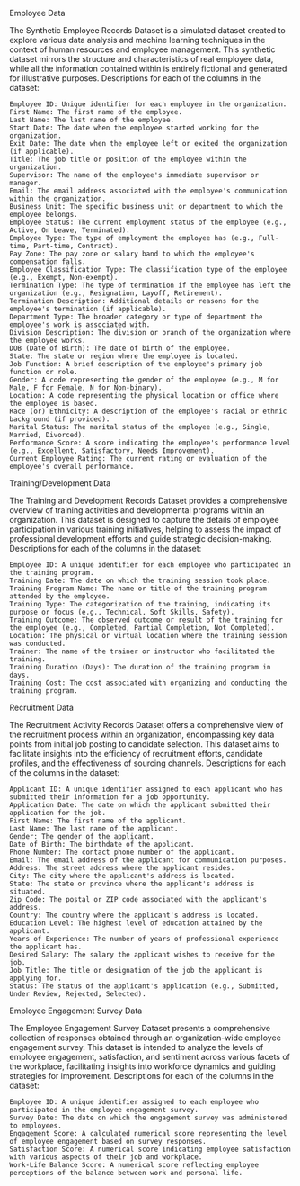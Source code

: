 Employee Data

The Synthetic Employee Records Dataset is a simulated dataset created to explore various data analysis and machine learning techniques in the context of human resources and employee management. This synthetic dataset mirrors the structure and characteristics of real employee data, while all the information contained within is entirely fictional and generated for illustrative purposes.
Descriptions for each of the columns in the dataset:

    Employee ID: Unique identifier for each employee in the organization.
    First Name: The first name of the employee.
    Last Name: The last name of the employee.
    Start Date: The date when the employee started working for the organization.
    Exit Date: The date when the employee left or exited the organization (if applicable).
    Title: The job title or position of the employee within the organization.
    Supervisor: The name of the employee's immediate supervisor or manager.
    Email: The email address associated with the employee's communication within the organization.
    Business Unit: The specific business unit or department to which the employee belongs.
    Employee Status: The current employment status of the employee (e.g., Active, On Leave, Terminated).
    Employee Type: The type of employment the employee has (e.g., Full-time, Part-time, Contract).
    Pay Zone: The pay zone or salary band to which the employee's compensation falls.
    Employee Classification Type: The classification type of the employee (e.g., Exempt, Non-exempt).
    Termination Type: The type of termination if the employee has left the organization (e.g., Resignation, Layoff, Retirement).
    Termination Description: Additional details or reasons for the employee's termination (if applicable).
    Department Type: The broader category or type of department the employee's work is associated with.
    Division Description: The division or branch of the organization where the employee works.
    DOB (Date of Birth): The date of birth of the employee.
    State: The state or region where the employee is located.
    Job Function: A brief description of the employee's primary job function or role.
    Gender: A code representing the gender of the employee (e.g., M for Male, F for Female, N for Non-binary).
    Location: A code representing the physical location or office where the employee is based.
    Race (or) Ethnicity: A description of the employee's racial or ethnic background (if provided).
    Marital Status: The marital status of the employee (e.g., Single, Married, Divorced).
    Performance Score: A score indicating the employee's performance level (e.g., Excellent, Satisfactory, Needs Improvement).
    Current Employee Rating: The current rating or evaluation of the employee's overall performance.

Training/Development Data

The Training and Development Records Dataset provides a comprehensive overview of training activities and developmental programs within an organization. This dataset is designed to capture the details of employee participation in various training initiatives, helping to assess the impact of professional development efforts and guide strategic decision-making.
Descriptions for each of the columns in the dataset:

    Employee ID: A unique identifier for each employee who participated in the training program.
    Training Date: The date on which the training session took place.
    Training Program Name: The name or title of the training program attended by the employee.
    Training Type: The categorization of the training, indicating its purpose or focus (e.g., Technical, Soft Skills, Safety).
    Training Outcome: The observed outcome or result of the training for the employee (e.g., Completed, Partial Completion, Not Completed).
    Location: The physical or virtual location where the training session was conducted.
    Trainer: The name of the trainer or instructor who facilitated the training.
    Training Duration (Days): The duration of the training program in days.
    Training Cost: The cost associated with organizing and conducting the training program.

Recruitment Data

The Recruitment Activity Records Dataset offers a comprehensive view of the recruitment process within an organization, encompassing key data points from initial job posting to candidate selection. This dataset aims to facilitate insights into the efficiency of recruitment efforts, candidate profiles, and the effectiveness of sourcing channels.
Descriptions for each of the columns in the dataset:

    Applicant ID: A unique identifier assigned to each applicant who has submitted their information for a job opportunity.
    Application Date: The date on which the applicant submitted their application for the job.
    First Name: The first name of the applicant.
    Last Name: The last name of the applicant.
    Gender: The gender of the applicant.
    Date of Birth: The birthdate of the applicant.
    Phone Number: The contact phone number of the applicant.
    Email: The email address of the applicant for communication purposes.
    Address: The street address where the applicant resides.
    City: The city where the applicant's address is located.
    State: The state or province where the applicant's address is situated.
    Zip Code: The postal or ZIP code associated with the applicant's address.
    Country: The country where the applicant's address is located.
    Education Level: The highest level of education attained by the applicant.
    Years of Experience: The number of years of professional experience the applicant has.
    Desired Salary: The salary the applicant wishes to receive for the job.
    Job Title: The title or designation of the job the applicant is applying for.
    Status: The status of the applicant's application (e.g., Submitted, Under Review, Rejected, Selected).

Employee Engagement Survey Data

The Employee Engagement Survey Dataset presents a comprehensive collection of responses obtained through an organization-wide employee engagement survey. This dataset is intended to analyze the levels of employee engagement, satisfaction, and sentiment across various facets of the workplace, facilitating insights into workforce dynamics and guiding strategies for improvement.
Descriptions for each of the columns in the dataset:

    Employee ID: A unique identifier assigned to each employee who participated in the employee engagement survey.
    Survey Date: The date on which the engagement survey was administered to employees.
    Engagement Score: A calculated numerical score representing the level of employee engagement based on survey responses.
    Satisfaction Score: A numerical score indicating employee satisfaction with various aspects of their job and workplace.
    Work-Life Balance Score: A numerical score reflecting employee perceptions of the balance between work and personal life.
